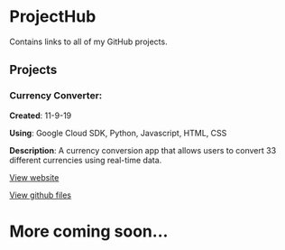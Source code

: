 # ProjectHub
Contains links to all of my GitHub projects.

## Projects
### Currency Converter:
__Created__: 11-9-19

__Using__: Google Cloud SDK, Python, Javascript, HTML, CSS

__Description__: A currency conversion app that allows users to convert 33 different currencies using real-time data.

[View website](https://bit.ly/2NB8IF1)

[View github files](https://bit.ly/2NB8IF1)

# More coming soon...

